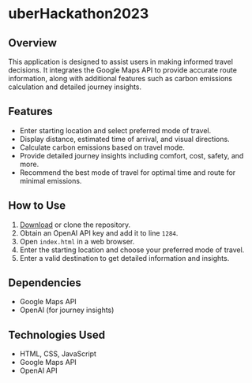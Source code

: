 # uberHackathon2023

## Overview
This application is designed to assist users in making informed travel decisions. It integrates the Google Maps API to provide accurate route information, along with additional features such as carbon emissions calculation and detailed journey insights.

## Features
- Enter starting location and select preferred mode of travel.
- Display distance, estimated time of arrival, and visual directions.
- Calculate carbon emissions based on travel mode.
- Provide detailed journey insights including comfort, cost, safety, and more.
- Recommend the best mode of travel for optimal time and route for minimal emissions.

## How to Use
1. [Download](#) or clone the repository.
2. Obtain an OpenAI API key and add it to line `1284`.
3. Open `index.html` in a web browser.
4. Enter the starting location and choose your preferred mode of travel.
5. Enter a valid destination to get detailed information and insights.

## Dependencies
- Google Maps API
- OpenAI (for journey insights)

## Technologies Used
- HTML, CSS, JavaScript
- Google Maps API
- OpenAI API
